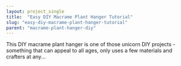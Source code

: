 ```yaml
---
layout: project_single
title:  "Easy DIY Macrame Plant Hanger Tutorial"
slug: "easy-diy-macrame-plant-hanger-tutorial"
parent: "macrame-plant-hanger-diy"
---
```

This DIY macrame plant hanger is one of those unicorn DIY projects - something that can appeal to all ages, only uses a few materials and crafters at any...